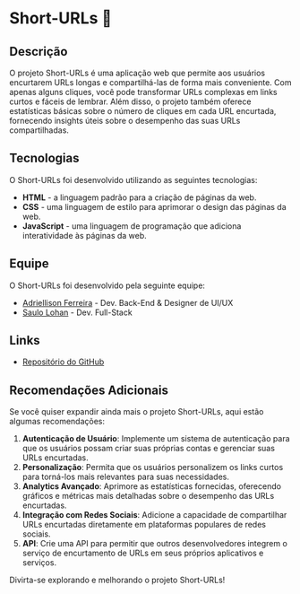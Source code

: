 # Short-URLs 🔗

## Descrição

O projeto Short-URLs é uma aplicação web que permite aos usuários encurtarem URLs longas e compartilhá-las de forma mais conveniente. Com apenas alguns cliques, você pode transformar URLs complexas em links curtos e fáceis de lembrar. Além disso, o projeto também oferece estatísticas básicas sobre o número de cliques em cada URL encurtada, fornecendo insights úteis sobre o desempenho das suas URLs compartilhadas.

## Tecnologias

O Short-URLs foi desenvolvido utilizando as seguintes tecnologias:

- **HTML** - a linguagem padrão para a criação de páginas da web.
- **CSS** - uma linguagem de estilo para aprimorar o design das páginas da web.
- **JavaScript** - uma linguagem de programação que adiciona interatividade às páginas da web.

## Equipe

O Short-URLs foi desenvolvido pela seguinte equipe:

- [Adriellison Ferreira](https://github.com/adriellison/) - Dev. Back-End & Designer de UI/UX
- [Saulo Lohan](https://github.com/Saulohan/) - Dev. Full-Stack

## Links

- [Repositório do GitHub](https://github.com/adriellison/Short-URLs)

## Recomendações Adicionais

Se você quiser expandir ainda mais o projeto Short-URLs, aqui estão algumas recomendações:

1. **Autenticação de Usuário**: Implemente um sistema de autenticação para que os usuários possam criar suas próprias contas e gerenciar suas URLs encurtadas.
2. **Personalização**: Permita que os usuários personalizem os links curtos para torná-los mais relevantes para suas necessidades.
3. **Analytics Avançado**: Aprimore as estatísticas fornecidas, oferecendo gráficos e métricas mais detalhadas sobre o desempenho das URLs encurtadas.
4. **Integração com Redes Sociais**: Adicione a capacidade de compartilhar URLs encurtadas diretamente em plataformas populares de redes sociais.
5. **API**: Crie uma API para permitir que outros desenvolvedores integrem o serviço de encurtamento de URLs em seus próprios aplicativos e serviços.

Divirta-se explorando e melhorando o projeto Short-URLs!